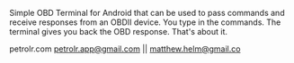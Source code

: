 
Simple OBD Terminal for Android that can be used to pass commands and receive responses from an OBDII device.
You type in the commands. The terminal gives you back the OBD response. That's about it.

petrolr.com petrolr.app@gmail.com || matthew.helm@gmail.co